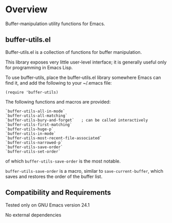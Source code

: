 Overview
========

Buffer-manipulation utility functions for Emacs.

buffer-utils.el
---------------

Buffer-utils.el is a collection of functions for buffer manipulation.

This library exposes very little user-level interface; it is
generally useful only for programming in Emacs Lisp.

To use buffer-utils, place the buffer-utils.el library somewhere
Emacs can find it, and add the following to your ~/.emacs file:

    (require 'buffer-utils)

The following functions and macros are provided:

    `buffer-utils-all-in-mode`
    `buffer-utils-all-matching`
    `buffer-utils-bury-and-forget`   ; can be called interactively
    `buffer-utils-first-matching`
    `buffer-utils-huge-p`
    `buffer-utils-in-mode`
    `buffer-utils-most-recent-file-associated`
    `buffer-utils-narrowed-p`
    `buffer-utils-save-order`
    `buffer-utils-set-order`

of which `buffer-utils-save-order` is the most notable.

`buffer-utils-save-order` is a macro, similar to `save-current-buffer`,
which saves and restores the order of the buffer list.

Compatibility and Requirements
------------------------------

Tested only on GNU Emacs version 24.1

No external dependencies
